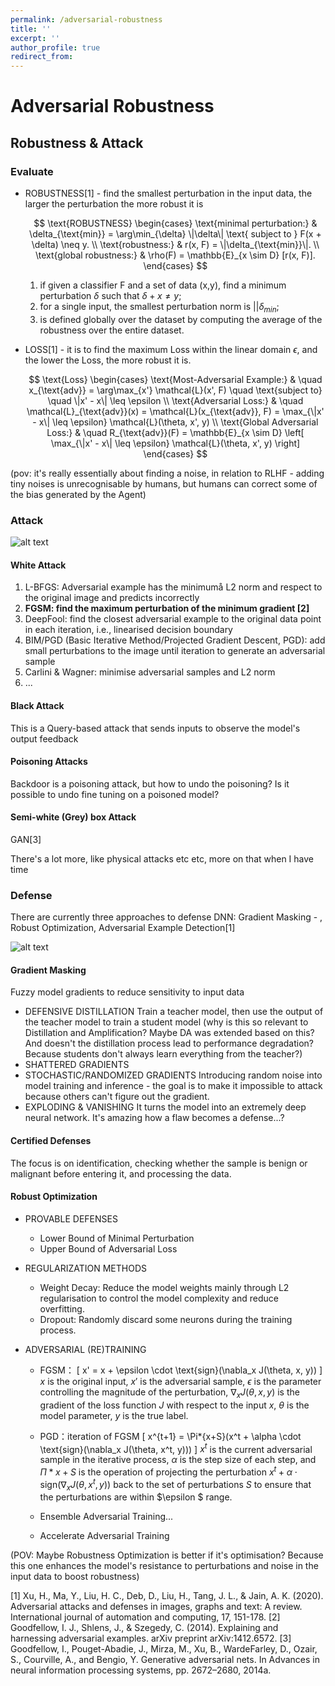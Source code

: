 ```yaml
---
permalink: /adversarial-robustness
title: ''
excerpt: ''
author_profile: true
redirect_from:
---
```


# Adversarial Robustness

## Robustness & Attack

### Evaluate

- ROBUSTNESS[1] - find the smallest perturbation in the input data, the larger the perturbation the more robust it is

  $$
  \text{ROBUSTNESS} \begin{cases}
  \text{minimal perturbation:} & \delta_{\text{min}} = \arg\min_{\delta} \|\delta\| \text{ subject to } F(x + \delta) \neq y. \\
  \text{robustness:} & r(x, F) = \|\delta_{\text{min}}\|. \\
  \text{global robustness:} & \rho(F) = \mathbb{E}_{x \sim D} [r(x, F)].
  \end{cases}
  $$

  1. if given a classifier F and a set of data (x,y), find a minimum perturbation $\delta$ such that $\delta + x ≠ y$;
  2. for a single input, the smallest perturbation norm is $||\delta_{min}$;
  3. is defined globally over the dataset by computing the average of the robustness over the entire dataset.

- LOSS[1] - it is to find the maximum Loss within the linear domain $\epsilon$, and the lower the Loss, the more robust it is.

  $$
  \text{Loss} \begin{cases}
  \text{Most-Adversarial Example:} & \quad x_{\text{adv}} = \arg\max_{x'} \mathcal{L}(x', F) \quad \text{subject to} \quad \|x' - x\| \leq \epsilon \\
  \text{Adversarial Loss:} & \quad \mathcal{L}_{\text{adv}}(x) = \mathcal{L}(x_{\text{adv}}, F) = \max_{\|x' - x\| \leq \epsilon} \mathcal{L}(\theta, x', y) \\
  \text{Global Adversarial Loss:} & \quad R_{\text{adv}}(F) = \mathbb{E}_{x \sim D} \left[ \max_{\|x' - x\| \leq \epsilon} \mathcal{L}(\theta, x', y) \right]
  \end{cases}
  $$

(pov: it's really essentially about finding a noise, in relation to RLHF - adding tiny noises is unrecognisable by humans, but humans can correct some of the bias generated by the Agent)

### Attack

![alt text](image.png)

#### White Attack

1. L-BFGS: Adversarial example has the minimumå L2 norm and respect to the original image and predicts incorrectly
2. **FGSM: find the maximum perturbation of the minimum gradient [2]**
3. DeepFool: find the closest adversarial example to the original data point in each iteration, i.e., linearised decision boundary
4. BIM/PGD (Basic Iterative Method/Projected Gradient Descent, PGD): add small perturbations to the image until iteration to generate an adversarial sample
5. Carlini & Wagner: minimise adversarial samples and L2 norm
6. ...

#### Black Attack

This is a Query-based attack that sends inputs to observe the model's output feedback

#### Poisoning Attacks

Backdoor is a poisoning attack, but how to undo the poisoning?
Is it possible to undo fine tuning on a poisoned model?

#### Semi-white (Grey) box Attack

GAN[3]

There's a lot more, like physical attacks etc etc, more on that when I have time

### Defense

There are currently three approaches to defense DNN: Gradient Masking - , Robust Optimization, Adversarial Example Detection[1]

![alt text](image-1.png)

#### Gradient Masking

Fuzzy model gradients to reduce sensitivity to input data

- DEFENSIVE DISTILLATION
  Train a teacher model, then use the output of the teacher model to train a student model (why is this so relevant to Distillation and Amplification? Maybe DA was extended based on this? And doesn't the distillation process lead to performance degradation? Because students don't always learn everything from the teacher?)
- SHATTERED GRADIENTS
- STOCHASTIC/RANDOMIZED GRADIENTS
  Introducing random noise into model training and inference - the goal is to make it impossible to attack because others can't figure out the gradient.
- EXPLODING & VANISHING
  It turns the model into an extremely deep neural network.
  It's amazing how a flaw becomes a defense...?

#### Certified Defenses

The focus is on identification, checking whether the sample is benign or malignant before entering it, and processing the data.

#### Robust Optimization

- PROVABLE DEFENSES

  - Lower Bound of Minimal Perturbation
  - Upper Bound of Adversarial Loss

- REGULARIZATION METHODS

  - Weight Decay: Reduce the model weights mainly through L2 regularisation to control the model complexity and reduce overfitting.
  - Dropout: Randomly discard some neurons during the training process.

- ADVERSARIAL (RE)TRAINING

  - FGSM：
    \[ x' = x + \epsilon \cdot \text{sign}(\nabla_x J(\theta, x, y)) \]
    $x$ is the original input, $x'$ is the adversarial sample, $\epsilon$ is the parameter controlling the magnitude of the perturbation, $\nabla_x J(\theta, x, y)$ is the gradient of the loss function $J$ with respect to the input $x$, $\theta$ is the model parameter, $y$ is the true label.

  - PGD：iteration of FGSM
    \[ x^{t+1} = \Pi*{x+S}(x^t + \alpha \cdot \text{sign}(\nabla_x J(\theta, x^t, y))) \]
    $x^t$ is the current adversarial sample in the iterative process, $\alpha$ is the step size of each step, and $\Pi*{x+S}$ is the operation of projecting the perturbation $x^t + \alpha \cdot \text{sign}(\nabla_x J(\theta, x^t, y))$ back to the set of perturbations $S$ to ensure that the perturbations are within $\epsilon $ range.

  - Ensemble Adversarial Training...
  - Accelerate Adversarial Training

(POV: Maybe Robustness Optimization is better if it's optimisation? Because this one enhances the model's resistance to perturbations and noise in the input data to boost robustness)

[1] Xu, H., Ma, Y., Liu, H. C., Deb, D., Liu, H., Tang, J. L., & Jain, A. K. (2020). Adversarial attacks and defenses in images, graphs and text: A review. International journal of automation and computing, 17, 151-178.
[2] Goodfellow, I. J., Shlens, J., & Szegedy, C. (2014). Explaining and harnessing adversarial examples. arXiv preprint arXiv:1412.6572.
[3] Goodfellow, I., Pouget-Abadie, J., Mirza, M., Xu, B., WardeFarley, D., Ozair, S., Courville, A., and Bengio, Y. Generative
adversarial nets. In Advances in neural information processing
systems, pp. 2672–2680, 2014a.
